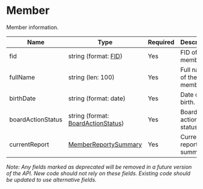 # Member

Member information.

| Name | Type | Required | Description |
| - | - | - | - |
| fid | string (format: [FID](fid.md)) | Yes | FID of the member. |
| fullName | string (len: 100) | Yes | Full name of the member. |
| birthDate | string (format: date) | Yes | Date of birth. |
| boardActionStatus | string (format: [BoardActionStatus](board-action-status.md)) | Yes | Board action status. |
| currentReport | [MemberReportySummary](memory-report-summary.md) | Yes | Current report summary. |

*Note: Any fields marked as deprecated will be removed in a future version of the API. New code should not rely on these fields. Existing code should be updated to use alternative fields.*
